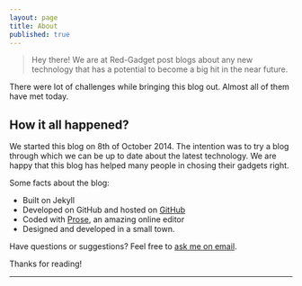 ```yaml
---
layout: page
title: About
published: true
---
```


>Hey there! We are at Red-Gadget post blogs about any new technology that has a potential to become a big hit in the near future.


There were lot of challenges while bringing this blog out. Almost all of them have met today.

## How it all happened?

We started this blog on 8th of October 2014. The intention was to try a blog through which we can be up to date about the latest technology. We are happy that this blog has helped many people in chosing their gadgets right.

Some facts about the blog:

* Built on Jekyll
* Developed on GitHub and hosted on [GitHub](https://github.com)
* Coded with [Prose](http://prose.io), an amazing online editor
* Designed and developed in a small town.

Have questions or suggestions? Feel free to [ask me on email](mailto:info@redgadgets.com).

Thanks for reading!

------------------
